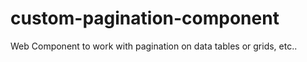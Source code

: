 # custom-pagination-component

Web Component to work with pagination on data tables or grids, etc..
